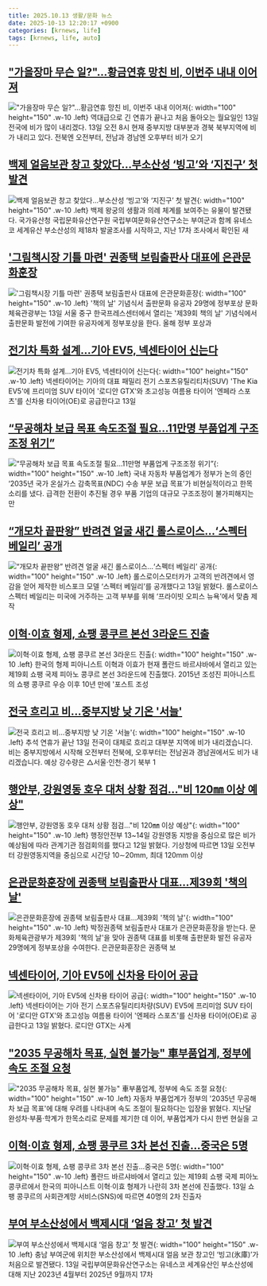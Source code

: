 ```yaml
---
title: 2025.10.13 생활/문화 뉴스
date: 2025-10-13 12:20:17 +0900
categories: [krnews, life]
tags: [krnews, life, auto]
---
```

## ["가을장마 무슨 일?"...황금연휴 망친 비, 이번주 내내 이어져](https://n.news.naver.com/mnews/article/215/0001226765)

!["가을장마 무슨 일?"...황금연휴 망친 비, 이번주 내내 이어져](https://mimgnews.pstatic.net/image/origin/215/2025/10/13/1226765.jpg?type=nf220_150){: width="100" height="150" .w-10 .left}
역대급으로 긴 연휴가 끝나고 처음 돌아오는 월요일인 13일 전국에 비가 많이 내리겠다. 13일 오전 8시 현재 중부지방 대부분과 경북 북부지역에 비가 내리고 있다. 전북엔 오전부터, 전남과 경남엔 오후부터 비가 오기

## [백제 얼음보관 창고 찾았다…부소산성 ‘빙고’와 ‘지진구’ 첫 발견](https://n.news.naver.com/mnews/article/018/0006136748)

![백제 얼음보관 창고 찾았다…부소산성 ‘빙고’와 ‘지진구’ 첫 발견](https://mimgnews.pstatic.net/image/origin/018/2025/10/13/6136748.jpg?type=nf220_150){: width="100" height="150" .w-10 .left}
백제 왕궁의 생활과 의례 체계를 보여주는 유물이 발견됐다. 국가유산청 국립문화유산연구원 국립부여문화유산연구소는 부여군과 함께 유네스코 세계유산 부소산성의 제18차 발굴조사를 시작하고, 지난 17차 조사에서 확인된 새

## ['그림책시장 기틀 마련' 권종택 보림출판사 대표에 은관문화훈장](https://n.news.naver.com/mnews/article/001/0015673212)

!['그림책시장 기틀 마련' 권종택 보림출판사 대표에 은관문화훈장](https://mimgnews.pstatic.net/image/origin/001/2025/10/13/15673212.jpg?type=nf220_150){: width="100" height="150" .w-10 .left}
'책의 날' 기념식서 출판문화 유공자 29명에 정부포상 문화체육관광부는 13일 서울 중구 한국프레스센터에서 열리는 '제39회 책의 날' 기념식에서 출판문화 발전에 기여한 유공자에게 정부포상을 한다. 올해 정부 포상과

## [전기차 특화 설계…기아 EV5, 넥센타이어 신는다](https://n.news.naver.com/mnews/article/014/0005418106)

![전기차 특화 설계…기아 EV5, 넥센타이어 신는다](https://mimgnews.pstatic.net/image/origin/014/2025/10/13/5418106.jpg?type=nf220_150){: width="100" height="150" .w-10 .left}
넥센타이어는 기아의 대표 패밀리 전기 스포츠유틸리티차(SUV) 'The Kia EV5'에 프리미엄 SUV 타이어 '로디안 GTX'와 초고성능 여름용 타이어 '엔페라 스포츠'를 신차용 타이어(OE)로 공급한다고 13일

## [“무공해차 보급 목표 속도조절 필요…11만명 부품업계 구조조정 위기”](https://n.news.naver.com/mnews/article/011/0004542503)

![“무공해차 보급 목표 속도조절 필요…11만명 부품업계 구조조정 위기”](https://mimgnews.pstatic.net/image/origin/011/2025/10/13/4542503.jpg?type=nf220_150){: width="100" height="150" .w-10 .left}
국내 자동차 부품업계가 정부가 논의 중인 ‘2035년 국가 온실가스 감축목표(NDC) 수송 부문 보급 목표’가 비현실적이라고 한목소리를 냈다. 급격한 전환이 추진될 경우 부품 기업의 대규모 구조조정이 불가피해지는 만

## [“개모차 끝판왕” 반려견 얼굴 새긴 롤스로이스…‘스펙터 베일리’ 공개](https://n.news.naver.com/mnews/article/009/0005571719)

![“개모차 끝판왕” 반려견 얼굴 새긴 롤스로이스…‘스펙터 베일리’ 공개](https://mimgnews.pstatic.net/image/origin/009/2025/10/13/5571719.jpg?type=nf220_150){: width="100" height="150" .w-10 .left}
롤스로이스모터카가 고객의 반려견에서 영감을 얻어 제작한 비스포크 모델 ‘스펙터 베일리’를 공개했다고 13일 밝혔다. 롤스로이스 스펙터 베일리는 미국에 거주하는 고객 부부를 위해 ‘프라이빗 오피스 뉴욕’에서 맞춤 제작

## [이혁·이효 형제, 쇼팽 콩쿠르 본선 3라운드 진출](https://n.news.naver.com/mnews/article/015/0005195677)

![이혁·이효 형제, 쇼팽 콩쿠르 본선 3라운드 진출](https://mimgnews.pstatic.net/image/origin/015/2025/10/13/5195677.jpg?type=nf220_150){: width="100" height="150" .w-10 .left}
한국의 형제 피아니스트 이혁과 이효가 현재 폴란드 바르샤바에서 열리고 있는 제19회 쇼팽 국제 피아노 콩쿠르 본선 3라운드에 진출했다. 2015년 조성진 피아니스트의 쇼팽 콩쿠르 우승 이후 10년 만에 '포스트 조성

## [전국 흐리고 비...중부지방 낮 기온 '서늘'](https://n.news.naver.com/mnews/article/660/0000094613)

![전국 흐리고 비...중부지방 낮 기온 '서늘'](https://mimgnews.pstatic.net/image/origin/660/2025/10/13/94613.jpg?type=nf220_150){: width="100" height="150" .w-10 .left}
추석 연휴가 끝난 13일 전국이 대체로 흐리고 대부분 지역에 비가 내리겠습니다. 비는 중부지방에서 시작해 오전부터 전북에, 오후부터는 전남권과 경남권에서도 비가 내리겠습니다. 예상 강수량은 △서울·인천·경기 북부 1

## [행안부, 강원영동 호우 대처 상황 점검…"비 120㎜ 이상 예상"](https://n.news.naver.com/mnews/article/001/0015672588)

![행안부, 강원영동 호우 대처 상황 점검…"비 120㎜ 이상 예상"](https://mimgnews.pstatic.net/image/origin/001/2025/10/12/15672588.jpg?type=nf220_150){: width="100" height="150" .w-10 .left}
행정안전부 13~14일 강원영동 지방을 중심으로 많은 비가 예상됨에 따라 관계기관 점검회의를 했다고 12일 밝혔다. 기상청에 따르면 13일 오전부터 강원영동지역을 중심으로 시간당 10∼20mm, 최대 120mm 이상

## [은관문화훈장에 권종택 보림출판사 대표…제39회 '책의 날'](https://n.news.naver.com/mnews/article/421/0008533127)

![은관문화훈장에 권종택 보림출판사 대표…제39회 '책의 날'](https://mimgnews.pstatic.net/image/origin/421/2025/10/13/8533127.jpg?type=nf220_150){: width="100" height="150" .w-10 .left}
박정권종택 보림출판사 대표가 은관문화훈장을 받는다. 문화체육관광부가 제39회 '책의 날'을 맞아 권종택 대표를 비롯해 출판문화 발전 유공자 29명에게 정부포상을 수여한다. 은관문화훈장은 권종택 보

## [넥센타이어, 기아 EV5에 신차용 타이어 공급](https://n.news.naver.com/mnews/article/277/0005663187)

![넥센타이어, 기아 EV5에 신차용 타이어 공급](https://mimgnews.pstatic.net/image/origin/277/2025/10/13/5663187.jpg?type=nf220_150){: width="100" height="150" .w-10 .left}
넥센타이어는 기아 전기 스포츠유틸리티차량(SUV) EV5에 프리미엄 SUV 타이어 '로디안 GTX'와 초고성능 여름용 타이어 '엔페라 스포츠'를 신차용 타이어(OE)로 공급한다고 13일 밝혔다. 로디안 GTX는 사계

## ["2035 무공해차 목표, 실현 불가능" 車부품업계, 정부에 속도 조절 요청](https://n.news.naver.com/mnews/article/277/0005663239)

!["2035 무공해차 목표, 실현 불가능" 車부품업계, 정부에 속도 조절 요청](https://mimgnews.pstatic.net/image/origin/277/2025/10/13/5663239.jpg?type=nf220_150){: width="100" height="150" .w-10 .left}
자동차 부품업계가 정부의 '2035년 무공해차 보급 목표'에 대해 우려를 나타내며 속도 조절이 필요하다는 입장을 밝혔다. 지난달 완성차·부품·학계가 한목소리로 문제를 제기한 데 이어, 부품업계가 다시 한번 현실을 고

## [이혁·이효 형제, 쇼팽 콩쿠르 3차 본선 진출…중국은 5명](https://n.news.naver.com/mnews/article/011/0004542405)

![이혁·이효 형제, 쇼팽 콩쿠르 3차 본선 진출…중국은 5명](https://mimgnews.pstatic.net/image/origin/011/2025/10/13/4542405.jpg?type=nf220_150){: width="100" height="150" .w-10 .left}
폴란드 바르샤바에서 열리고 있는 제19회 쇼팽 국제 피아노 콩쿠르에서 한국의 피아니스트 이혁·이효 형제가 나란히 3차 본선에 진출했다. 13일 쇼팽 콩쿠르의 사회관계망 서비스(SNS)에 따르면 40명의 2차 진출자

## [부여 부소산성에서 백제시대 ‘얼음 창고’ 첫 발견](https://n.news.naver.com/mnews/article/021/0002742063)

![부여 부소산성에서 백제시대 ‘얼음 창고’ 첫 발견](https://mimgnews.pstatic.net/image/origin/021/2025/10/13/2742063.jpg?type=nf220_150){: width="100" height="150" .w-10 .left}
충남 부여군에 위치한 부소산성에서 백제시대 얼음 보관 창고인 ‘빙고(氷庫)’가 처음으로 발견됐다. 13일 국립부여문화유산연구소는 유네스코 세계유산인 부소산성에 대해 지난 2023년 4월부터 2025년 9월까지 17차

